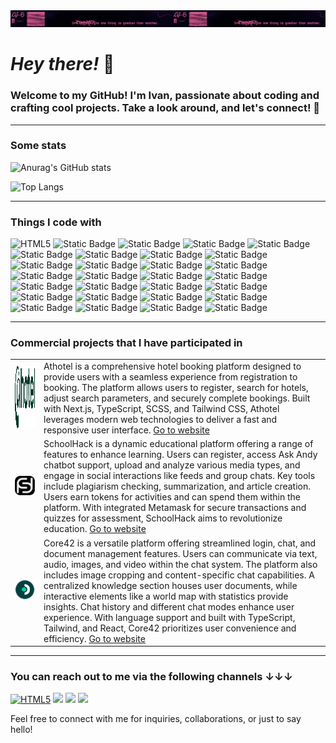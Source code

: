 <img alt="LG6" src="/lg-6.png">

# _Hey there!_ 👋

### Welcome to my GitHub! I'm Ivan, passionate about coding and crafting cool projects. Take a look around, and let's connect! 🚀

---

<h3>Some stats</h3>

![Anurag's GitHub stats](https://github-readme-stats.vercel.app/api?username=vanyachyzh&show_icons=true&theme=dracula&bg_color=30,e96443,904e95&title_color=fff&text_color=fff)

![Top Langs](https://github-readme-stats.vercel.app/api/top-langs/?username=vanyachyzh&layout=compact&theme=dracula&bg_color=30,e96443,904e95&title_color=fff&text_color=fff)

---

<h3>Things I code with</h3>

<p>
<img alt="HTML5" src="https://img.shields.io/badge/HTML5-%23f43f5e?style=flat&logo=html5&labelColor=gray">
<img alt="Static Badge" src="https://img.shields.io/badge/JavaScript-%23ec4899?style=flat&logo=JavaScript&labelColor=gray">
<img alt="Static Badge" src="https://img.shields.io/badge/TypeScript-%23d946ef?style=flat&logo=TypeScript&labelColor=gray">
<img alt="Static Badge" src="https://img.shields.io/badge/React-%23a855f7?style=flat&logo=React&labelColor=gray">
<img alt="Static Badge" src="https://img.shields.io/badge/Next-%238b5cf6?style=flat&logo=next.js&labelColor=gray">
<img alt="Static Badge" src="https://img.shields.io/badge/Redux-%236366f1?style=flat&logo=Redux&labelColor=gray">
<img alt="Static Badge" src="https://img.shields.io/badge/CSS3-%233b82f6?style=flat&logo=CSS3&labelColor=gray">
<img alt="Static Badge" src="https://img.shields.io/badge/Tailwind-%230ea5e9?style=flat&logo=tailwindcss&labelColor=gray">
<img alt="Static Badge" src="https://img.shields.io/badge/SASS-%2306b6d4?style=flat&logo=sass&labelColor=gray">
<img alt="Static Badge" src="https://img.shields.io/badge/Less-%2314b8a6?style=flat&logo=less&labelColor=gray">
<img alt="Static Badge" src="https://img.shields.io/badge/styled%20components-%2322c55e?style=flat&logo=styled%20components&labelColor=gray">
<img alt="Static Badge" src="https://img.shields.io/badge/AntDesign-%2384cc16?style=flat&logo=antdesign&labelColor=gray">
<img alt="Static Badge" src="https://img.shields.io/badge/Material%20UI-%23eab308?style=flat&logo=mui&labelColor=gray">
<img alt="Static Badge" src="https://img.shields.io/badge/Cypress-%23f59e0b?style=flat&logo=Cypress&labelColor=gray">
<img alt="Static Badge" src="https://img.shields.io/badge/Jest-%23f97316?style=flat&logo=jest&labelColor=gray">
<img alt="Static Badge" src="https://img.shields.io/badge/Pusher-%23ef4444?style=flat&logo=Pusher&labelColor=gray">
<img alt="Static Badge" src="https://img.shields.io/badge/Postman-%23f43f5e?style=flat&logo=Postman&labelColor=gray">
<img alt="Static Badge" src="https://img.shields.io/badge/Storybook-%23ec4899?style=flat&logo=Storybook&labelColor=gray">
<img alt="Static Badge" src="https://img.shields.io/badge/GrowhBook-%23d946ef?style=flat">
<img alt="Static Badge" src="https://img.shields.io/badge/i18next-%23a855f7?style=flat&logo=i18next&labelColor=gray">
<img alt="Static Badge" src="https://img.shields.io/badge/GitHub-%238b5cf6?style=flat&logo=GitHub&labelColor=gray">
<img alt="Static Badge" src="https://img.shields.io/badge/GitLab-%236366f1?style=flat&logo=GitLab&labelColor=gray">
<img alt="Static Badge" src="https://img.shields.io/badge/Bitbucket-%233b82f6?style=flat&logo=Bitbucket&labelColor=gray">
<img alt="Static Badge" src="https://img.shields.io/badge/SQL-%230ea5e9?style=flat&logo=SQL">
<img alt="Static Badge" src="https://img.shields.io/badge/Firebase-%2306b6d4?style=flat&logo=Firebase&labelColor=gray">
<img alt="Static Badge" src="https://img.shields.io/badge/NPM-%2314b8a6?style=flat&logo=npm&labelColor=gray">
<img alt="Static Badge" src="https://img.shields.io/badge/WebSocket-%2310b981?style=flat">
<img alt="Static Badge" src="https://img.shields.io/badge/RESTful%20API-%2322c55e?style=flat">
<img alt="Static Badge" src="https://img.shields.io/badge/Vercel-%2384cc16?style=flat&logo=Vercel&labelColor=gray">
</p>

---

### Commercial projects that I have participated in

<table>
  <tbody>
    <tr>
      <td><img src="/logos/athotel.svg" height="100px"  /></td>
      <td>Athotel is a comprehensive hotel booking platform designed to provide users with a seamless experience from registration to booking. The platform allows users to register, search for hotels, adjust search parameters, and securely complete bookings. Built with Next.js, TypeScript, SCSS, and Tailwind CSS, Athotel leverages modern web technologies to deliver a fast and responsive user interface. <a href="https://athotel.com/">Go to website</a> </td>
    </tr>
    <tr>
      <td><img src="/logos/schoolhack.svg"  /></td>
      <td>
SchoolHack is a dynamic educational platform offering a range of features to enhance learning. Users can register, access Ask Andy chatbot support, upload and analyze various media types, and engage in social interactions like feeds and group chats. Key tools include plagiarism checking, summarization, and article creation. Users earn tokens for activities and can spend them within the platform. With integrated Metamask for secure transactions and quizzes for assessment, SchoolHack aims to revolutionize education. <a href="https://app.schoolhack.ai/">Go to website</a> </td>
    </tr>
    <tr>
      <td><img src="/logos/core42.svg"  /></td>
      <td>
Core42 is a versatile platform offering streamlined login, chat, and document management features. Users can communicate via text, audio, images, and video within the chat system. The platform also includes image cropping and content-specific chat capabilities. A centralized knowledge section houses user documents, while interactive elements like a world map with statistics provide insights. Chat history and different chat modes enhance user experience. With language support and built with TypeScript, Tailwind, and React, Core42 prioritizes user convenience and efficiency. <a href="https://core42-frontend.vercel.app/">Go to website</a> </td>
  </tbody>
</table>

---

<h3>You can reach out to me via the following channels ↓↓↓</h3>

<a href="https://www.instagram.com/ivan_chyzh"><img alt="HTML5" src="https://img.shields.io/badge/Instagram-white?style=for-the-badge&logo=instagram&link=https%3A%2F%2Fwww.instagram.com%2Fivan_chyzh%2F"></a> <a href="https://www.linkedin.com/in/ivan-chyzh-8b927722a/"><img src="https://img.shields.io/badge/LinkedIn-white?style=for-the-badge&logo=linkedin&logoColor=blue&link=https%3A%2F%2Fwww.instagram.com%2Fivan_chyzh%2F" /></a> <a href="http://t.me/ivan_chyzh"><img src="https://img.shields.io/badge/Telegram-white?style=for-the-badge&logo=Telegram&logoColor=blue&link=https%3A%2F%2Fwww.instagram.com%2Fivan_chyzh%2F" /></a> <a href="mailto:ivan.chyzh.fe@gmail.com"><img src="https://img.shields.io/badge/ivan.chyzh.fe@gmail.com-gray?style=for-the-badge&logo=gmail" /></a>

Feel free to connect with me for inquiries, collaborations, or just to say hello!

